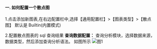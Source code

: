 #### 一. 如何配置一个散点图

1.点击添加新图表,在右边配置栏中,选择【通用配置栏】>【图表类型】>【散点图】
默认是 Builtin(内置模式)

2.配置散点图表的 sql 查询结果
**查询数据配置：** 查询分析模块，选择数据来源，数据类型，然后添加查询分析语法。
如图所示
![图1](/img/src/visulization/scatterPlot/scatterPlot1.png)
